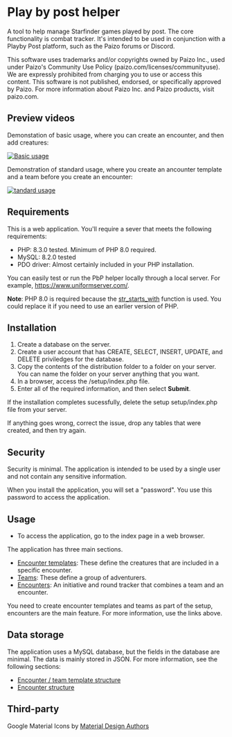 # Play by post helper

A tool to help manage Starfinder games played by post. The core functionality is combat tracker. It's intended to be used in conjunction with a Playby Post platform, such as the Paizo forums or Discord.

This software uses trademarks and/or copyrights owned by Paizo Inc., used under Paizo's Community Use Policy (paizo.com/licenses/communityuse). We are expressly prohibited from charging you to use or access this content. This software is not published, endorsed, or specifically approved by Paizo. For more information about Paizo Inc. and Paizo products, visit paizo.com.

## Preview videos

Demonstation of basic usage, where you can create an encounter, and then add creatures:

[![Basic usage](https://img.youtube.com/vi/XJWb3Il7bbg/0.jpg)](https://www.youtube.com/watch?v=XJWb3Il7bbg)

Demonstration of standard usage, where you create an ancounter template and a team before you create an encounter:

[![tandard usage](https://img.youtube.com/vi/WUKjb8qmB34/0.jpg)](https://www.youtube.com/watch?v=WUKjb8qmB34)

## Requirements

This is a web application. You'll require a sever that meets the following requirements:

* PHP: 8.3.0 tested. Minimum of PHP 8.0 required.
* MySQL: 8.2.0 tested
* PDO driver: Almost certainly included in your PHP installation.

You can easily test or run the PbP helper locally through a local server. For example, https://www.uniformserver.com/.

**Note**: PHP 8.0 is required because the [str_starts_with](https://www.php.net/manual/en/function.str-starts-with.php) function is used. You could replace it if you need to use an earlier version of PHP.

## Installation

1. Create a database on the server.
2. Create a user account that has CREATE, SELECT, INSERT, UPDATE, and DELETE priviledges for the database.
3. Copy the contents of the distribution folder to a folder on your server. You can name the folder on your server anything that you want.
4. In a browser, access the /setup/index.php file.
5. Enter all of the required information, and then select **Submit**.

If the installation completes sucessfully, delete the setup setup/index.php file from your server.

If anything goes wrong, correct the issue, drop any tables that were created, and then try again.

## Security

Security is minimal. The application is intended to be used by a single user and not contain any sensitive information.

When you install the application, you will set a "password". You use this password to access the application.

## Usage

* To access the application, go to the index page in a web browser.

The application has three main sections.

* [Encounter templates](./md_docs/encounter_template.md): These define the creatures that are included in a specific encounter.
* [Teams](./md_docs/teams.md): These define a group of adventurers.
* [Encounters](./md_docs/encounter.md): An initiative and round tracker that combines a team and an encounter.

You need to create encounter templates and teams as part of the setup, encounters are the main feature. For more information, use the links above.

## Data storage

The application uses a MySQL database, but the fields in the database are minimal. The data is mainly stored in JSON. For more information, see the following sections:

* [Encounter / team template structure](./md_docs/template_structure.md)
* [Encounter structure](./md_docs/encounter_structure.md)

## Third-party

Google Material Icons by [Material Design Authors](https://github.com/material-icons/material-icons)